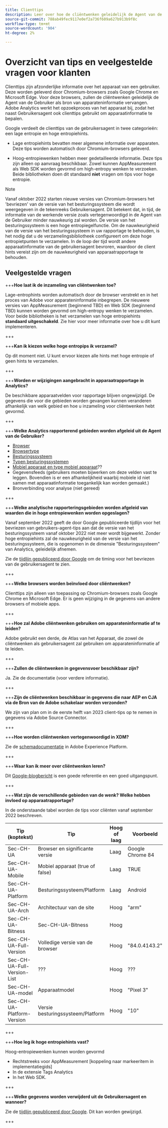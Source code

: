 ```yaml
---
title: Clienttips
description: Leer over hoe de cliëntwenken geleidelijk de Agent van de Gebruiker als bron van apparateninformatie zullen vervangen.
source-git-commit: 788ab49fec9117e0ef2a736f609a627b913b9f8c
workflow-type: tm+mt
source-wordcount: '904'
ht-degree: 2%

---
```



# Overzicht van tips en veelgestelde vragen voor klanten

Clienttips zijn afzonderlijke informatie over het apparaat van een gebruiker. Deze worden geleverd door Chromium-browsers zoals Google Chrome en Microsoft Edge. Voor deze browsers, zullen de cliëntwenken geleidelijk de Agent van de Gebruiker als bron van apparateninformatie vervangen. Adobe Analytics werkt het opzoekproces van het apparaat bij, zodat het naast Gebruikersagent ook clienttips gebruikt om apparaatinformatie te bepalen.

Google verdeelt de clienttips van de gebruikersagent in twee categorieën: een lage entropie en hoge entropiehints.

* Lage entropiehints bevatten meer algemene informatie over apparaten. Deze tips worden automatisch door Chromium-browsers geleverd.

* Hoog-entropiewenken hebben meer gedetailleerde informatie. Deze tips zijn alleen op aanvraag beschikbaar. Zowel kunnen AppMeasurement als Web SDK worden gevormd om high-entropy wenken te verzoeken. Beide bibliotheken doen dit standaard **niet** vragen om tips voor hoge entropie.

>[!NOTE]
>
>Vanaf oktober 2022 starten nieuwe versies van Chromium-browsers het &#39;bevriezen&#39; van de versie van het besturingssysteem die wordt weergegeven in de tekenreeks Gebruikersagent. Dit betekent dat, in tijd, de informatie van de werkende versie zoals vertegenwoordigd in de Agent van de Gebruiker minder nauwkeurig zal worden. De versie van het besturingssysteem is een hoge entropiegelfunctie. Om de nauwkeurigheid van de versie van het besturingssysteem in uw rapportage te behouden, is het nodig dat u de verzamelingsbibliotheek configureert om deze hoge entropietpunten te verzamelen. In de loop der tijd wordt andere apparaatinformatie van de gebruikersagent bevroren, waardoor de client hints vereist zijn om de nauwkeurigheid van apparaatrapportage te behouden.

## Veelgestelde vragen

+++**Hoe laat ik de inzameling van cliëntwenken toe?**

Lage-entrophints worden automatisch door de browser verstrekt en in het proces van Adobe voor apparateninformatie inbegrepen. De nieuwere versies van AppMeasurement (beginnend TBD) en Web SDK (beginnend TBD) kunnen worden gevormd om high-entropy wenken te verzamelen. Voor beide bibliotheken is het verzamelen van hoge entropiehints **standaard uitgeschakeld**. Zie hier voor meer informatie over hoe u dit kunt implementeren.

+++

+++**Kan ik kiezen welke hoge entropips ik verzamel?**

Op dit moment niet. U kunt ervoor kiezen alle hints met hoge entropie of geen hints te verzamelen.

+++

+++**Worden er wijzigingen aangebracht in apparaatrapportage in Analytics?**

De beschikbare apparaatvelden voor rapportage blijven ongewijzigd. De gegevens die voor die gebieden worden gevangen kunnen veranderen afhankelijk van welk gebied en hoe u inzameling voor cliëntwenken hebt gevormd.

+++

+++**Welke Analytics rapporterend gebieden worden afgeleid uit de Agent van de Gebruiker?**

* [Browser](https://experienceleague.adobe.com/docs/analytics/components/dimensions/browser.html?lang=en)
* [Browsertype](https://experienceleague.adobe.com/docs/analytics/components/dimensions/browser-type.html?lang=en)
* [Besturingssysteem](https://experienceleague.adobe.com/docs/analytics/components/dimensions/operating-systems.html?lang=en)
* [Typen besturingssystemen](https://experienceleague.adobe.com/docs/analytics/components/dimensions/operating-system-types.html?lang=en)
* [Mobiel apparaat en type mobiel apparaat](https://experienceleague.adobe.com/docs/analytics/components/dimensions/mobile-dimensions.html?lang=en)??
* Gegevensfeeds (gebruikers moeten bijwerken om deze velden vast te leggen. Bovendien is er een afhankelijkheid waarbij mobiele id niet samen met apparaatinformatie toegankelijk kan worden gemaakt.)
* Bronverbinding voor analyse (niet gereed)

+++

+++**Welke analytische rapporteringsgebieden worden afgeleid van waarden die in hoge entropiewenken worden opgeslagen?**

Vanaf september 2022 geeft de door Google gepubliceerde tijdlijn voor het bevriezen van gebruikers-agent-tips aan dat de versie van het besturingssysteem vanaf oktober 2022 niet meer wordt bijgewerkt. Zonder hoge entropiehints zal de nauwkeurigheid van de versie van het besturingssysteem, die is opgenomen in de dimensie &quot;Besturingssysteem&quot; van Analytics, geleidelijk afnemen.

Zie de [tijdlijn gepubliceerd door Google](https://blog.chromium.org/2021/09/user-agent-reduction-origin-trial-and-dates.html) om de timing voor het bevriezen van de gebruikersagent te zien.

+++

+++**Welke browsers worden beïnvloed door cliëntwenken?**

Clienttips zijn alleen van toepassing op Chromium-browsers zoals Google Chrome en Microsoft Edge. Er is geen wijziging in de gegevens van andere browsers of mobiele apps.

+++

+++**Hoe zal Adobe cliëntwenken gebruiken om apparateninformatie af te leiden?**

Adobe gebruikt een derde, de Atlas van het Apparaat, die zowel de cliëntwenken als gebruikersagent zal gebruiken om apparateninformatie af te leiden.

+++

+++**Zullen de cliëntwenken in gegevensvoer beschikbaar zijn?**

Ja. Zie de documentatie (voor verdere informatie).

+++

+++**Zijn de cliëntwenken beschikbaar in gegevens die naar AEP en CJA via de Bron van de Adobe schakelaar worden verzonden?**

We zijn van plan om in de eerste helft van 2023 client-tips op te nemen in gegevens via Adobe Source Connector.

+++

+++**Hoe worden cliëntwenken vertegenwoordigd in XDM?**

Zie de [schemadocumentatie](https://github.com/adobe/xdm/blob/master/components/datatypes/browserdetails.schema.json#L121) in Adobe Experience Platform.

+++

+++**Waar kan ik meer over cliëntwenken leren?**

Dit [Google-blogbericht](https://web.dev/user-agent-client-hints/) is een goede referentie en een goed uitgangspunt.

+++

+++**Wat zijn de verschillende gebieden van de wenk? Welke hebben invloed op apparaatrapportage?**

In de onderstaande tabel worden de tips voor cliënten vanaf september 2022 beschreven.

| Tip (koptekst) | Tip | Hoog of laag | Voorbeeld | Analyses die velden rapporteren |
| --- | --- | --- | --- | --- |
| Sec-CH-UA | Browser en significante versie | Laag | Google Chrome 84 | [Browser](https://experienceleague.adobe.com/docs/analytics/components/dimensions/browser.html?lang=en) en [Browsertype](https://experienceleague.adobe.com/docs/analytics/components/dimensions/browser-type.html?lang=en) |
| Sec-CH-UA-Mobile | Mobiel apparaat (true of false) | Laag | TRUE | [Mobiel apparaat en type mobiel apparaat](https://experienceleague.adobe.com/docs/analytics/components/dimensions/mobile-dimensions.html?lang=en)?? |
| Sec-CH-UA-Platform | Besturingssysteem/Platform | Laag | Android | [Besturingssysteem](https://experienceleague.adobe.com/docs/analytics/components/dimensions/operating-systems.html?lang=en) |
| Sec-CH-UA-Arch | Architectuur van de site | Hoog | &quot;arm&quot; | Geen? |
| Sec-CH-UA-Bitness | Sec-CH-UA-Bitness | Hoog |  | Geen? |
| Sec-CH-UA-Full-Version | Volledige versie van de browser | Hoog | &quot;84.0.4143.2&quot; | Geen? |
| Sec-CH-UA-Full-Version-List | ??? | Hoog | ??? | Geen? |
| Sec-CH-UA-model | Apparaatmodel | Hoog | &quot;Pixel 3&quot; | Geen? |
| Sec-CH-UA-Platform-Version | Versie besturingssysteem/Platform | Hoog | &quot;10&quot; | [Besturingssysteem](https://experienceleague.adobe.com/docs/analytics/components/dimensions/operating-systems.html?lang=en) |

+++

+++**Hoe leg ik hoge entropiehints vast?**

Hoog-entropiewenken kunnen worden gevormd

* Rechtstreeks voor AppMeasurement [koppeling naar markeeritem in implementatiegids]
* In de extensie Tags Analytics
* In het Web SDK.

+++

+++**Welke gegevens worden verwijderd uit de Gebruikersagent en wanneer?**

Zie de [tijdlijn gepubliceerd door Google](https://blog.chromium.org/2021/09/user-agent-reduction-origin-trial-and-dates.html). Dit kan worden gewijzigd.

+++